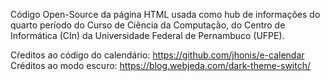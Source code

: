 Código Open-Source da página HTML usada como hub de informações do quarto período do Curso de Ciência da Computação, do Centro de Informática (CIn) da Universidade Federal de Pernambuco (UFPE).

Cŕeditos ao código do calendário: https://github.com/jhonis/e-calendar
Créditos ao modo escuro: https://blog.webjeda.com/dark-theme-switch/
